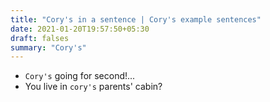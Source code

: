 ```yaml
---
title: "Cory's in a sentence | Cory's example sentences"
date: 2021-01-20T19:57:50+05:30
draft: falses
summary: "Cory's"
---
```

- `Cory's` going for second!...
- You live in `cory's` parents' cabin?
                 
